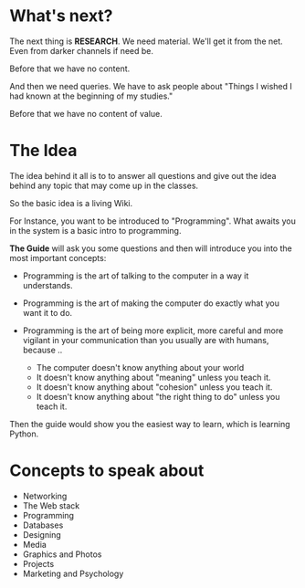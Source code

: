# What's next?

The next thing is **RESEARCH**. We need material. We'll get it from the net. 
Even from darker channels if need be.

Before that we have no content.

And then we need queries. We have to ask people about "Things I wished I had
known at the beginning of my studies."

Before that we have no content of value.


# The Idea

The idea behind it all is to to answer all questions and give out the idea
behind any topic that may come up in the classes.

So the basic idea is a living Wiki.

For Instance, you want to be introduced to "Programming". What awaits you in
the system is a basic intro to programming. 

**The Guide** will ask you some questions and then will introduce you
into the most important concepts:

* Programming is the art of talking to the computer in a way it understands.
* Programming is the art of making the computer do exactly what you want it to
  do.
* Programming is the art of being more explicit, more careful and more vigilant
  in your communication than you usually are with humans, because ..
  
  * The computer doesn't know anything about your world
  * It doesn't know anything about "meaning" unless you teach it.
  * It doesn't know anything about "cohesion" unless you teach it.
  * It doesn't know anything about "the right thing to do" unless you teach it.

Then the guide would show you the easiest way to learn, which is learning Python.


# Concepts to speak about

* Networking
* The Web stack
* Programming
* Databases
* Designing
* Media
* Graphics and Photos
* Projects
* Marketing and Psychology



